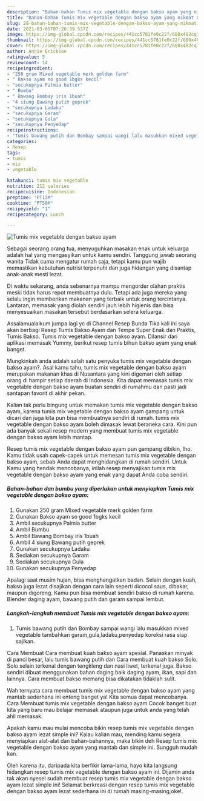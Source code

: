 ```yaml
---
description: "Bahan-bahan Tumis mix vegetable dengan bakso ayam yang nikmat Untuk Jualan"
title: "Bahan-bahan Tumis mix vegetable dengan bakso ayam yang nikmat Untuk Jualan"
slug: 28-bahan-bahan-tumis-mix-vegetable-dengan-bakso-ayam-yang-nikmat-untuk-jualan
date: 2021-03-05T07:26:39.537Z
image: https://img-global.cpcdn.com/recipes/441cc5781fe0c22f/680x482cq70/tumis-mix-vegetable-dengan-bakso-ayam-foto-resep-utama.jpg
thumbnail: https://img-global.cpcdn.com/recipes/441cc5781fe0c22f/680x482cq70/tumis-mix-vegetable-dengan-bakso-ayam-foto-resep-utama.jpg
cover: https://img-global.cpcdn.com/recipes/441cc5781fe0c22f/680x482cq70/tumis-mix-vegetable-dengan-bakso-ayam-foto-resep-utama.jpg
author: Annie Erickson
ratingvalue: 5
reviewcount: 14
recipeingredient:
- "250 gram Mixed vegetable merk golden farm"
- " Bakso ayam so good 1bgks kecil"
- "secukupnya Palmia butter"
- " Bumbu"
- " Bawang Bombay iris 1buah"
- "4 siung Bawang putih geprek"
- "secukupnya Ladaku"
- "secukupnya Garam"
- "secukupnya Gula"
- "secukupnya Penyedap"
recipeinstructions:
- "Tumis bawang putih dan Bombay sampai wangi lalu masukkan mixed vegetable tambahkan garam,gula,ladaku,penyedap koreksi rasa siap sajikan."
categories:
- Resep
tags:
- tumis
- mix
- vegetable

katakunci: tumis mix vegetable 
nutrition: 212 calories
recipecuisine: Indonesian
preptime: "PT13M"
cooktime: "PT50M"
recipeyield: "1"
recipecategory: Lunch

---
```



![Tumis mix vegetable dengan bakso ayam](https://img-global.cpcdn.com/recipes/441cc5781fe0c22f/680x482cq70/tumis-mix-vegetable-dengan-bakso-ayam-foto-resep-utama.jpg)

Sebagai seorang orang tua, menyuguhkan masakan enak untuk keluarga adalah hal yang mengasyikan untuk kamu sendiri. Tanggung jawab seorang  wanita Tidak cuma mengatur rumah saja, tetapi kamu pun wajib memastikan kebutuhan nutrisi terpenuhi dan juga hidangan yang disantap anak-anak mesti lezat.

Di waktu  sekarang, anda sebenarnya mampu mengorder olahan praktis meski tidak harus repot membuatnya dulu. Tetapi ada juga mereka yang selalu ingin memberikan makanan yang terbaik untuk orang tercintanya. Lantaran, memasak yang diolah sendiri jauh lebih higienis dan bisa menyesuaikan masakan tersebut berdasarkan selera keluarga. 

Assalamualaikum jumpa lagi yc di Channel Resep Bunda Tika kali ini saya akan berbagi Resep Tumis Bakso Ayam dan Tempe Super Enak dan Praktis, Tumis Bakso. Tumis mix vegetable dengan bakso ayam. Dilansir dari aplikasi memasak Yummy, berikut resep tumis bihun bakso ayam yang enak banget.

Mungkinkah anda adalah salah satu penyuka tumis mix vegetable dengan bakso ayam?. Asal kamu tahu, tumis mix vegetable dengan bakso ayam merupakan makanan khas di Nusantara yang kini digemari oleh setiap orang di hampir setiap daerah di Indonesia. Kita dapat memasak tumis mix vegetable dengan bakso ayam buatan sendiri di rumahmu dan pasti jadi santapan favorit di akhir pekan.

Kalian tak perlu bingung untuk memakan tumis mix vegetable dengan bakso ayam, karena tumis mix vegetable dengan bakso ayam gampang untuk dicari dan juga kita pun bisa membuatnya sendiri di rumah. tumis mix vegetable dengan bakso ayam boleh dimasak lewat beraneka cara. Kini pun ada banyak sekali resep modern yang membuat tumis mix vegetable dengan bakso ayam lebih mantap.

Resep tumis mix vegetable dengan bakso ayam pun gampang dibikin, lho. Kamu tidak usah capek-capek untuk memesan tumis mix vegetable dengan bakso ayam, sebab Anda dapat menghidangkan di rumah sendiri. Untuk Kamu yang hendak mencobanya, inilah resep menyajikan tumis mix vegetable dengan bakso ayam yang enak yang dapat Anda coba sendiri.

<!--inarticleads1-->

##### Bahan-bahan dan bumbu yang diperlukan untuk menyiapkan Tumis mix vegetable dengan bakso ayam:

1. Gunakan 250 gram Mixed vegetable merk golden farm
1. Gunakan  Bakso ayam so good 1bgks kecil
1. Ambil secukupnya Palmia butter
1. Ambil  Bumbu
1. Ambil  Bawang Bombay iris 1buah
1. Ambil 4 siung Bawang putih geprek
1. Gunakan secukupnya Ladaku
1. Sediakan secukupnya Garam
1. Sediakan secukupnya Gula
1. Gunakan secukupnya Penyedap


Apalagi saat musim hujan, bisa menghangatkan badan. Selain dengan kuah, bakso juga lezat disajikan dengan cara lain seperti dicocol saus, dibakar, maupun digoreng. Kamu pun bisa membuat sendiri bakso di rumah karena. Blender daging ayam, bawang putih dan garam sampai lembut. 

<!--inarticleads2-->

##### Langkah-langkah membuat Tumis mix vegetable dengan bakso ayam:

1. Tumis bawang putih dan Bombay sampai wangi lalu masukkan mixed vegetable tambahkan garam,gula,ladaku,penyedap koreksi rasa siap sajikan.


Cara Membuat Cara membuat kuah bakso ayam spesial. Panaskan minyak di panci besar, lalu tumis bawang putih dan Cara membuat kuah bakso Solo. Solo selain terkenal dengan tengkleng dan nasi liwet, terkenal juga. Bakso sendiri dibuat menggunakan bahan daging baik daging ayam, ikan, sapi dan lainnya. Cara membuat bakso memang bisa dikatakan tidaklah sulit. 

Wah ternyata cara membuat tumis mix vegetable dengan bakso ayam yang mantab sederhana ini enteng banget ya! Kita semua dapat mencobanya. Cara Membuat tumis mix vegetable dengan bakso ayam Cocok banget buat kita yang baru mau belajar memasak ataupun juga untuk anda yang telah ahli memasak.

Apakah kamu mau mulai mencoba bikin resep tumis mix vegetable dengan bakso ayam lezat simple ini? Kalau kalian mau, mending kamu segera menyiapkan alat-alat dan bahan-bahannya, maka bikin deh Resep tumis mix vegetable dengan bakso ayam yang mantab dan simple ini. Sungguh mudah kan. 

Oleh karena itu, daripada kita berfikir lama-lama, hayo kita langsung hidangkan resep tumis mix vegetable dengan bakso ayam ini. Dijamin anda tak akan nyesel sudah membuat resep tumis mix vegetable dengan bakso ayam lezat simple ini! Selamat berkreasi dengan resep tumis mix vegetable dengan bakso ayam lezat sederhana ini di rumah masing-masing,oke!.

